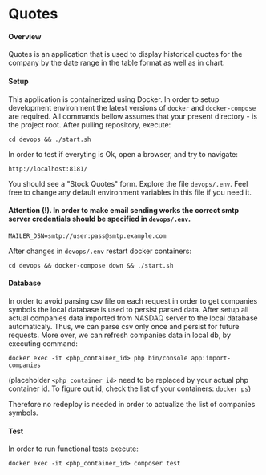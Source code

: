 # Quotes
#### Overview
Quotes is an application that is used to display historical quotes for the company by the date range in the table format as well as in chart.
#### Setup
This application is containerized using Docker. In order to setup development environment the latest versions of `docker` and `docker-compose` are required. All commands bellow assumes that your present directory - is the project root. After pulling repository, execute:
```
cd devops && ./start.sh
```
In order to test if everyting is Ok, open a browser, and try to navigate:
```
http://localhost:8181/
```
You should see a "Stock Quotes" form.
Explore the file `devops/.env`. Feel free to change any default environment variables in this file if you need it.

#### Attention (!). In order to make email sending works the correct smtp server credentials should be specified in `devops/.env`.
```
MAILER_DSN=smtp://user:pass@smtp.example.com
```
After changes in `devops/.env` restart docker containers:
```
cd devops && docker-compose down && ./start.sh
```
#### Database
In order to avoid parsing csv file on each request in order to get companies symbols the local database is used to persist parsed data. After setup all actual companies data imported from NASDAQ server to the local database automaticaly. Thus, we can parse csv only once and persist for future requests. More over, we can refresh companies data in local db, by executing command:
```
docker exec -it <php_container_id> php bin/console app:import-companies
```
(placeholder `<php_container_id>` need to be replaced by your actual php container id. To figure out id, check the list of your containers: `docker ps`)

Therefore no redeploy is needed in order to actualize the list of companies symbols.
#### Test
In order to run functional tests execute:
```
docker exec -it <php_container_id> composer test
```